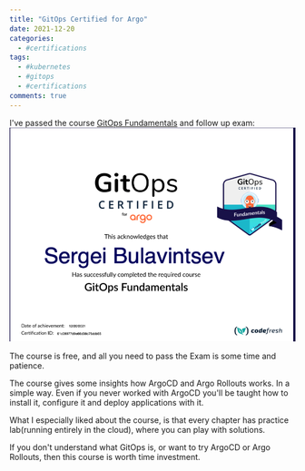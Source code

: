 ```yaml
---
title: "GitOps Certified for Argo"
date: 2021-12-20
categories:
  - #certifications
tags:
  - #kubernetes
  - #gitops
  - #certifications
comments: true
---
```


I've passed the course [GitOps Fundamentals](https://codefresh.learnworlds.com/course/gitops-with-argo)
and follow up exam: ![GitOps Certified for Argo](/assets/images/gitops-certified-for-argo.png)

The course is free, and all you need to pass the Exam is some time and patience.

The course gives some insights how ArgoCD and Argo Rollouts works. In a simple way.
Even if you never worked with ArgoCD you'll be taught how to install it, 
configure it and deploy applications with it.

What I especially liked about the course, is that every chapter has practice lab(running entirely
in the cloud), where you can play with solutions.

If you don't understand what GitOps is, or want to try ArgoCD or Argo Rollouts,
then this course is worth time investment.
